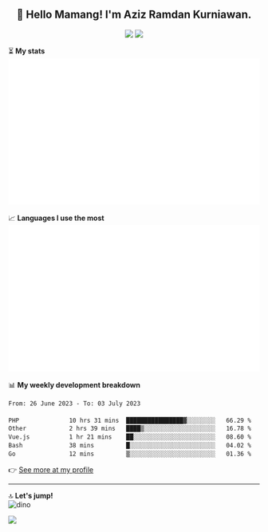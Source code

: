 <h2 align="center">👋 Hello Mamang! I'm Aziz Ramdan Kurniawan.</h2>  
<p align="center">
  <img src="https://komarev.com/ghpvc/?username=azizramdan">
  <img src="https://wakatime.com/badge/user/90056fa0-4c31-4eca-954e-2a3ac05896f9.svg">
</p>
    
⏳ **My stats**  
![](https://raw.githubusercontent.com/azizramdan/github-stats/master/generated/overview.svg#gh-dark-mode-only)

📈 **Languages I use the most**  
![](https://raw.githubusercontent.com/azizramdan/github-stats/master/generated/languages.svg#gh-dark-mode-only)

📊 **My weekly development breakdown**
<!--START_SECTION:waka-->

```txt
From: 26 June 2023 - To: 03 July 2023

PHP              10 hrs 31 mins  ████████████████▓░░░░░░░░   66.29 %
Other            2 hrs 39 mins   ████▒░░░░░░░░░░░░░░░░░░░░   16.78 %
Vue.js           1 hr 21 mins    ██░░░░░░░░░░░░░░░░░░░░░░░   08.60 %
Bash             38 mins         █░░░░░░░░░░░░░░░░░░░░░░░░   04.02 %
Go               12 mins         ▒░░░░░░░░░░░░░░░░░░░░░░░░   01.36 %
```

<!--END_SECTION:waka-->
👉 [See more at my profile](https://wakatime.com/@azizramdan)
***
🔝 **Let's jump!**  
![dino](https://raw.githubusercontent.com/azizramdan/azizramdan/master/dino.gif)  

![](https://hit.yhype.me/github/profile?user_id=27954794)
